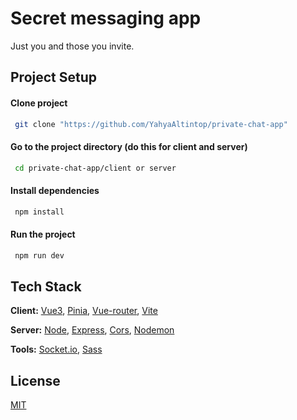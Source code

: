 
# Secret messaging app

Just you and those you invite.


## Project Setup

#### Clone project

```bash
 git clone "https://github.com/YahyaAltintop/private-chat-app"
```

#### Go to the project directory (do this for client and server)
```bash
 cd private-chat-app/client or server
```

#### Install dependencies
```bash
 npm install
```

#### Run the project
```bash
 npm run dev
```
## Tech Stack

**Client:** [Vue3](https://vuejs.org/), [Pinia](https://pinia.vuejs.org/), [Vue-router](https://router.vuejs.org/), [Vite](https://vitejs.dev/)

**Server:** [Node](https://nodejs.org/en/), [Express](https://expressjs.com/), [Cors](https://expressjs.com/en/resources/middleware/cors.html), [Nodemon](https://nodemon.io/)

**Tools:** [Socket.io](https://socket.io/), [Sass](https://sass-lang.com/)


## License

[MIT](https://github.com/YahyaAltintop/private-chat-app/blob/master/LICENSE)

